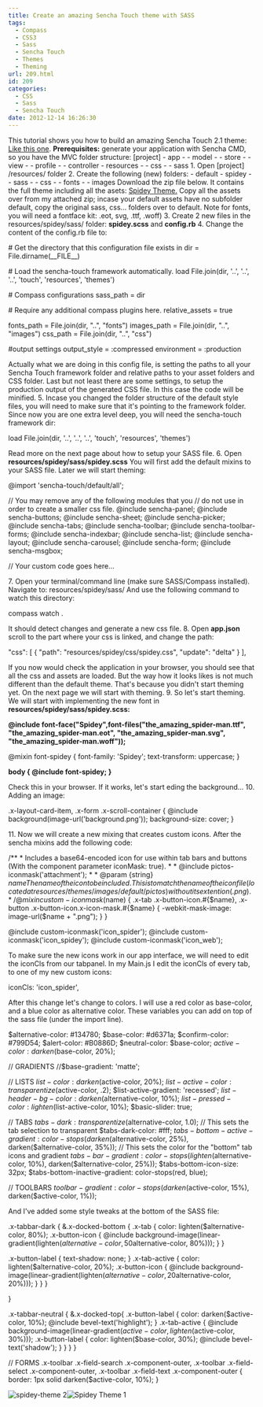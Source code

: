 ```yaml
---
title: Create an amazing Sencha Touch theme with SASS
tags:
  - Compass
  - CSS3
  - Sass
  - Sencha Touch
  - Themes
  - Theming
url: 209.html
id: 209
categories:
  - CSS
  - Sass
  - Sencha Touch
date: 2012-12-14 16:26:30
---
```


This tutorial shows you how to build an amazing Sencha Touch 2.1 theme: [Like this one](https://market.sencha.com/users/187/extensions/204). **Prerequisites:** generate your application with Sencha CMD, so you have the MVC folder structure: \[project\] - app - - model - - store - - view - - profile - - controller - resources - - css - - sass 1. Open \[project\] /resources/ folder 2. Create the following (new) folders: - default - spidey - - sass - - css - - fonts - - images Download the zip file below. It contains the full theme including all the asets: [Spidey Theme.](https://www.leeboonstra.com/developer/wp-content/uploads/2012/12/spidey.zip) Copy all the assets over from my attached zip; incase your default assets have no subfolder default, copy the original sass, css... folders over to default. Note for fonts, you will need a fontface kit: .eot, svg, .ttf, .woff) 3. Create 2 new files in the resources/spidey/sass/ folder: **spidey.scss** and **config.rb** 4\. Change the content of the config.rb file to:

\# Get the directory that this configuration file exists in
dir = File.dirname(\_\_FILE\_\_)

\# Load the sencha-touch framework automatically.
load File.join(dir, '..', '..', '..', 'touch', 'resources', 'themes')

\# Compass configurations
sass_path = dir

\# Require any additional compass plugins here.
relative_assets = true

fonts_path = File.join(dir, "..", "fonts")
images_path = File.join(dir, "..", "images")
css_path = File.join(dir, "..", "css")

#output settings
output_style = :compressed
environment = :production

Actually what we are doing in this config file, is setting the paths to all your Sencha Touch framework folder and relative paths to your asset folders and CSS folder. Last but not least there are some settings, to setup the production output of the generated CSS file. In this case the code will be minified. 5. Incase you changed the folder structure of the default style files, you will need to make sure that it's pointing to the framework folder. Since now you are one extra level deep, you will need the sencha-touch framework dir:

load File.join(dir, '..', '..', '..', 'touch', 'resources', 'themes')

Read more on the next page about how to setup your SASS file. 6\. Open **resources/spidey/sass/spidey.scss** You will first add the default mixins to your SASS file. Later we will start theming:

@import 'sencha-touch/default/all';

// You may remove any of the following modules that you
// do not use in order to create a smaller css file.
@include sencha-panel;
@include sencha-buttons;
@include sencha-sheet;
@include sencha-picker;
@include sencha-tabs;
@include sencha-toolbar;
@include sencha-toolbar-forms;
@include sencha-indexbar;
@include sencha-list;
@include sencha-layout;
@include sencha-carousel;
@include sencha-form;
@include sencha-msgbox;

// Your custom code goes here...

7\. Open your terminal/command line (make sure SASS/Compass installed). Navigate to: resources/spidey/sass/ And use the following command to watch this directory:

compass watch .

It should detect changes and generate a new css file. 8. Open **app.json** scroll to the part where your css is linked, and change the path:

"css": \[
{
"path": "resources/spidey/css/spidey.css",
"update": "delta"
}
\],

If you now would check the application in your browser, you should see that all the css and assets are loaded. But the way how it looks likes is not much different than the default theme. That's because you didn't start theming yet. On the next page we will start with theming. 9\. So let's start theming. We will start with implementing the new font in **resources/spidey/sass/spidey.scss:**

**@include font-face("Spidey",font-files("the\_amazing\_spider-man.ttf",
"the\_amazing\_spider-man.eot",
"the\_amazing\_spider-man.svg",
"the\_amazing\_spider-man.woff"));**

@mixin font-spidey {
font-family: 'Spidey';
text-transform: uppercase;
}

**body {
@include font-spidey;
}** 

Check this in your browser. If it works, let's start eding the background... 10. Adding an image:

.x-layout-card-item, .x-form .x-scroll-container {
@include background(image-url('background.png'));
background-size: cover;
}

11\. Now we will create a new mixing that creates custom icons. After the sencha mixins add the following code:

/\*\*
\* Includes a base64-encoded icon for use within tab bars and buttons (With the component parameter iconMask: true).
\*
\* @include pictos-iconmask('attachment');
\*
\* @param {string} $name The name of the icon to be included. This is to match the name of the icon file (located at resources/themes/images/default/pictos) without its extention (.png).
*/
@mixin custom-iconmask($name) {
.x-tab .x-button-icon.#{$name},
.x-button .x-button-icon.x-icon-mask.#{$name} {
-webkit-mask-image: image-url($name + ".png");
}
}

@include custom-iconmask('icon_spider');
@include custom-iconmask('icon_spidey');
@include custom-iconmask('icon_web');

To make sure the new icons work in our app interface, we will need to edit the iconCls from our tabpanel. In my Main.js I edit the iconCls of every tab, to one of my new custom icons:

iconCls: 'icon_spider',

After this change let's change to colors. I will use a red color as base-color, and a blue color as alternative color. These variables you can add on top of the sass file (under the import line).

$alternative-color: #134780;
$base-color: #d6371a;
$confirm-color: #799D54;
$alert-color: #B0886D;
$neutral-color: $base-color;
$active-color: darken($base-color, 20%);

// GRADIENTS
//$base-gradient: 'matte';

// LISTS
$list-color: darken($active-color, 20%);
$list-active-color: transparentize($active-color, .2);
$list-active-gradient: 'recessed';
$list-header-bg-color: darken($alternative-color, 10%);
$list-pressed-color: lighten($list-active-color, 10%);
$basic-slider: true;

// TABS
$tabs-dark: transparentize($alternative-color, 1.0); // This sets the tab selection to transparent
$tabs-dark-color: #fff;
$tabs-bottom-active-gradient: color-stops(darken($alternative-color, 25%), darken($alternative-color, 35%)); // This sets the color for the "bottom" tab icons and gradient
$tabs-bar-gradient: color-stops(lighten($alternative-color, 10%), darken($alternative-color, 25%));
$tabs-bottom-icon-size: 32px;
$tabs-bottom-inactive-gradient: color-stops(red, blue);

// TOOLBARS
$toolbar-gradient: color-stops(darken($active-color, 15%), darken($active-color, 1%));

And I've added some style tweaks at the bottom of the SASS file:

.x-tabbar-dark {
&.x-docked-bottom {
.x-tab {
color: lighten($alternative-color, 80%);
.x-button-icon {
@include background-image(linear-gradient(lighten($alternative-color, 50%),lighten($alternative-color, 80%)));
}
}

.x-button-label {
text-shadow: none;
}
.x-tab-active {
color: lighten($alternative-color, 20%);
.x-button-icon {
@include background-image(linear-gradient(lighten($alternative-color, 20%),lighten($alternative-color, 20%)));
}
}
}

}

.x-tabbar-neutral {
&.x-docked-top{
.x-button-label {
color: darken($active-color, 10%);
@include bevel-text('highlight');
}
.x-tab-active {
@include background-image(linear-gradient($active-color, lighten($active-color, 30%)));
.x-button-label {
color: lighten($base-color, 30%);
@include bevel-text('shadow');
}
}
}
}

// FORMS
.x-toolbar .x-field-search .x-component-outer, .x-toolbar .x-field-select .x-component-outer, .x-toolbar .x-field-text .x-component-outer {
border: 1px solid darken($active-color, 10%);
}

![spidey-theme 2](https://www.leeboonstra.com/developer/wp-content/uploads/2012/12/spidey-theme2-250x300.png)![Spidey Theme 1](https://www.leeboonstra.com.com/developer/wp-content/uploads/2012/12/spidey-theme1-248x300.png)